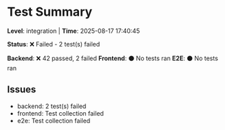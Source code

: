 # Test Summary
**Level**: integration | **Time**: 2025-08-17 17:40:45

**Status**: ❌ Failed - 2 test(s) failed

**Backend**: ❌ 42 passed, 2 failed
**Frontend**: ⚫ No tests ran
**E2E**: ⚫ No tests ran

## Issues
- backend: 2 test(s) failed
- frontend: Test collection failed
- e2e: Test collection failed
